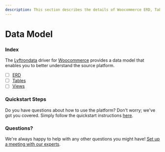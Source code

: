 ```yaml
---
description: This section describes the details of Woocommerce ERD, Tables, and Views.
---
```


# Data Model

### Index

The [Lyftrondata](https://www.lyftrondata.com/) driver for [Woocommerce](https://www.lyftrondata.com/integration/commerce-analytics/woocommerce/) provides a data model that enables you to better understand the source platform.

* [ ] [ERD](erd.md)
* [ ] [Tables](tables.md)
* [ ] [Views](views.md)

### Quickstart Steps

Do you have questions about how to use the platform? Don't worry; we've got you covered. Simply follow the quickstart instructions [here](../).

### Questions? <a href="#questions" id="questions"></a>

We're always happy to help with any other questions you might have! [Set up a meeting with our experts](https://www.lyftrondata.com/book-a-meeting/).

